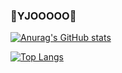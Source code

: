### 🐳YJOOOOO🐳

[![Anurag's GitHub stats](https://github-readme-stats.vercel.app/api?username=yjooooo&count_private=true&show_icons=true&theme=tokyonight)](https://github.com/anuraghazra/github-readme-stats)

[![Top Langs](https://github-readme-stats.vercel.app/api/top-langs/?username=yjooooo&layout=compact)](https://github.com/anuraghazra/github-readme-stats)
